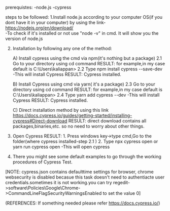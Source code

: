 prerequistes:
-node.js
-cypress

steps to be followed:
1.Install node.js according to your computer OS(if you dont have it in your computer) by using the link-https://nodejs.org/en/download/  
   -To check if it's installed or not use "node -v" in cmd. It will show you the version of node.js

2. Installation by following any one of the method:
  
   A) Install cypress using the cmd via npm(it's nothing but a package)
   2.1 Go to your directory using cd command
           RESULT: for example,in my case default is C:\Users\kaliappan>
   2.2 Type npm install cypress --save-dev -This will install Cypress 
           RESULT: Cypress installed.
   
   B) Install Cypress using cmd via yarn( it's a package)
   2.3 Go to your directory using cd command
           RESULT: for example,in my case default is C:\Users\kaliappan>
   2.4 Type yarn add cypress --dev  -This will install Cypress 
           RESULT: Cypress installed.
   
   C) Direct installation method by using this link https://docs.cypress.io/guides/getting-started/installing-cypress#Direct-download
           RESULT: direct download contains all packages,binaries,etc. so no need to worry about other things.


3. Open Cypress
    RESULT: 1. Press windows key->type cmd,Go to the folder(where cypress installed-step 2.1 )
            2. Type npx cypress open  or yarn run cypress open  -This will open cypress

4. There you might see some default examples to go through the working procedures of Cypress Test.



[NOTE: cypress.json contains defaulttime settings for browser, chrome websecurity is disabled becasue this task doesn't need to authentiacte user credentials.sometimes it is not working.you can try regedit->software\Policies\Google\Chrome->CommandLineFlagSecurityWarningsEnabled to set the value 0]


(REFERENCES: If something needed please refer https://docs.cypress.io/)